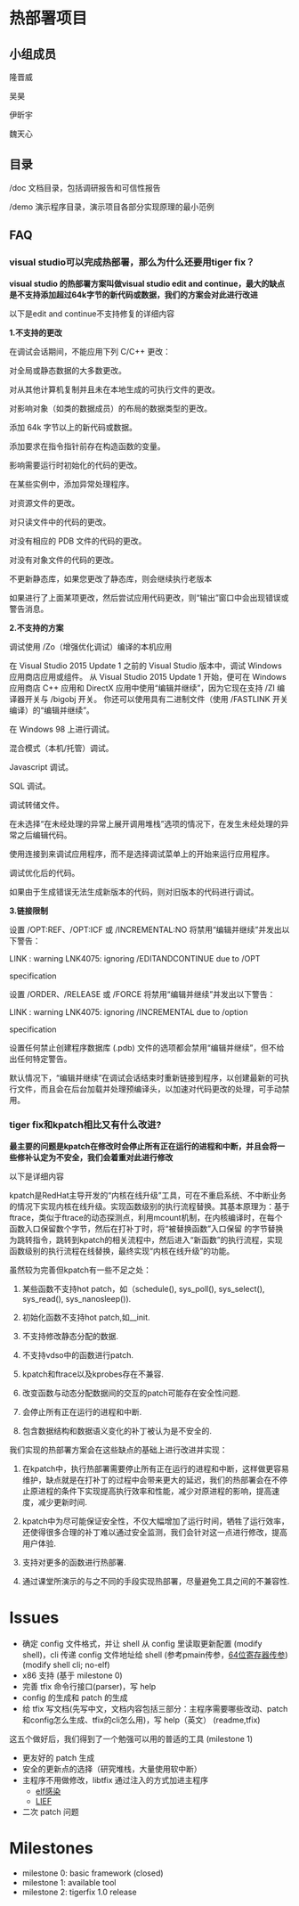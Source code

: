 # 热部署项目

## 小组成员

隆晋威

吴昊

伊昕宇

魏天心

## 目录

/doc  文档目录，包括调研报告和可信性报告

/demo 演示程序目录，演示项目各部分实现原理的最小范例

## FAQ
### visual studio可以完成热部署，那么为什么还要用tiger fix？

**visual studio 的热部署方案叫做visual studio edit and  continue，最大的缺点是不支持添加超过64k字节的新代码或数据，我们的方案会对此进行改进**

以下是edit and continue不支持修复的详细内容

**1.不支持的更改**

在调试会话期间，不能应用下列 C/C++ 更改：

对全局或静态数据的大多数更改。

对从其他计算机复制并且未在本地生成的可执行文件的更改。

对影响对象（如类的数据成员）的布局的数据类型的更改。

添加 64k 字节以上的新代码或数据。

添加要求在指令指针前存在构造函数的变量。

影响需要运行时初始化的代码的更改。

在某些实例中，添加异常处理程序。

对资源文件的更改。

对只读文件中的代码的更改。

对没有相应的 PDB 文件的代码的更改。

对没有对象文件的代码的更改。

不更新静态库，如果您更改了静态库，则会继续执行老版本

如果进行了上面某项更改，然后尝试应用代码更改，则“输出”窗口中会出现错误或警告消息。

**2.不支持的方案**

调试使用 /Zo（增强优化调试）编译的本机应用

在 Visual Studio 2015 Update 1 之前的 Visual Studio 版本中，调试 Windows 应用商店应用或组件。 从 Visual Studio 2015 Update 1 开始，便可在 Windows 应用商店 C++ 应用和 DirectX 应用中使用“编辑并继续”，因为它现在支持 /ZI 编译器开关与 /bigobj 开关。 你还可以使用具有二进制文件（使用 /FASTLINK 开关编译）的“编辑并继续”。

在 Windows 98 上进行调试。

混合模式（本机/托管）调试。

Javascript 调试。

SQL 调试。

调试转储文件。

在未选择“在未经处理的异常上展开调用堆栈”选项的情况下，在发生未经处理的异常之后编辑代码。

使用连接到来调试应用程序，而不是选择调试菜单上的开始来运行应用程序。

调试优化后的代码。

如果由于生成错误无法生成新版本的代码，则对旧版本的代码进行调试。

**3.链接限制**

设置 /OPT:REF、/OPT:ICF 或 /INCREMENTAL:NO 将禁用“编辑并继续”并发出以下警告：

LINK : warning LNK4075: ignoring /EDITANDCONTINUE due to /OPT

specification

设置 /ORDER、/RELEASE 或 /FORCE 将禁用“编辑并继续”并发出以下警告：

LINK : warning LNK4075: ignoring /INCREMENTAL due to /option

specification

设置任何禁止创建程序数据库 (.pdb) 文件的选项都会禁用“编辑并继续”，但不给出任何特定警告。

默认情况下，“编辑并继续”在调试会话结束时重新链接到程序，以创建最新的可执行文件，而且会在后台加载并处理预编译头，以加速对代码更改的处理，可手动禁用。

### tiger fix和kpatch相比又有什么改进?

**最主要的问题是kpatch在修改时会停止所有正在运行的进程和中断，并且会将一些修补认定为不安全，我们会着重对此进行修改**
  
以下是详细内容

kpatch是RedHat主导开发的“内核在线升级”工具，可在不重启系统、不中断业务的情况下实现内核在线升级。实现函数级别的执行流程替换。其基本原理为：基于ftrace，类似于ftrace的动态探测点，利用mcount机制，在内核编译时，在每个函数入口保留数个字节，然后在打补丁时，将“被替换函数”入口保留   的字节替换为跳转指令，跳转到kpatch的相关流程中，然后进入“新函数”的执行流程，实现函数级别的执行流程在线替换，最终实现“内核在线升级”的功能。
  
虽然较为完善但kpatch有一些不足之处：

1. 某些函数不支持hot patch，如（schedule(), sys_poll(), sys_select(), sys_read(), sys_nanosleep()).
  
2. 初始化函数不支持hot patch,如__init.
  
3. 不支持修改静态分配的数据.
  
4. 不支持vdso中的函数进行patch.
  
5. kpatch和ftrace以及kprobes存在不兼容.
  
6. 改变函数与动态分配数据间的交互的patch可能存在安全性问题.
  
7. 会停止所有正在运行的进程和中断.
  
8. 包含数据结构和数据语义变化的补丁被认为是不安全的.
  
我们实现的热部署方案会在这些缺点的基础上进行改进并实现：

1. 在kpatch中，执行热部署需要停止所有正在运行的进程和中断，这样做更容易维护，缺点就是在打补丁的过程中会带来更大的延迟，我们的热部署会在不停止原进程的条件下实现提高执行效率和性能，减少对原进程的影响，提高速度，减少更新时间.
  
2. kpatch中为尽可能保证安全性，不仅大幅增加了运行时间，牺牲了运行效率，还使得很多合理的补丁难以通过安全监测，我们会针对这一点进行修改，提高用户体验.
  
3. 支持对更多的函数进行热部署.
  
4. 通过课堂所演示的与之不同的手段实现热部署，尽量避免工具之间的不兼容性.



# Issues

* 确定 config 文件格式，并让 shell 从 config 里读取更新配置 (modify shell)，cli 传递 config 文件地址给 shell (参考pmain传参，[64位寄存器传参](http://abcdxyzk.github.io/blog/2012/11/23/assembly-args/ )) (modify shell cli; no-elf)
* x86 支持 (基于 milestone 0)
* 完善 tfix 命令行接口(parser)，写 help
* config 的生成和 patch 的生成 
* 给 tfix 写文档(先写中文，文档内容包括三部分：主程序需要哪些改动、patch和config怎么生成、tfix的cli怎么用)，写 help（英文） (readme,tfix)

这五个做好后，我们得到了一个勉强可以用的普适的工具 (milestone 1)

* 更友好的 patch 生成
* 安全的更新点的选择（研究堆栈，大量使用软中断）
* 主程序不用做修改，libtfix 通过注入的方式加进主程序
    * [elf感染](http://fangrn.iteye.com/blog/735222)
    * [LIEF](https://lief.quarkslab.com/doc/tutorials/05_elf_infect_plt_got.html)
* 二次 patch 问题

 
# Milestones
* milestone 0: basic framework (closed)
* milestone 1: available tool
* milestone 2: tigerfix 1.0 release